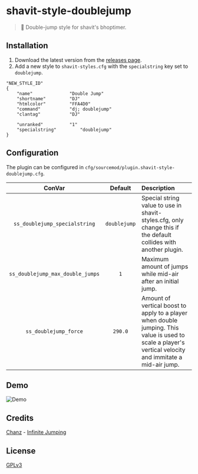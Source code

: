 # shavit-style-doublejump
> 🔢 Double-jump style for shavit's bhoptimer.

## Installation
1. Download the latest version from the [releases page](https://github.com/strafe/shavit-style-doublejump/releases/latest).
1. Add a new style to `shavit-styles.cfg` with the `specialstring` key set to `doublejump`.
```
"NEW_STYLE_ID"
{
	"name"				"Double Jump"
	"shortname"			"DJ"
	"htmlcolor"			"FFA4D0"
	"command"			"dj; doublejump"
	"clantag"			"DJ"

	"unranked"			"1"
	"specialstring"			"doublejump"
}
```

## Configuration
The plugin can be configured in `cfg/sourcemod/plugin.shavit-style-doublejump.cfg`.

ConVar|Default|Description
:-:|:-:|:-
`ss_doublejump_specialstring`|`doublejump`|Special string value to use in shavit-styles.cfg, only change this if the default collides with another plugin.
`ss_doublejump_max_double_jumps`|`1`|Maximum amount of jumps while mid-air after an initial jump.
`ss_doublejump_force`|`290.0`|Amount of vertical boost to apply to a player when double jumping. This value is used to scale a player's vertical velocity and immitate a mid-air jump.

## Demo
![Demo](demo.gif)

## Credits
[Chanz](https://github.com/chanz) - [Infinite Jumping](https://github.com/chanz/infinite-jumping)

## License
[GPLv3](LICENSE)
